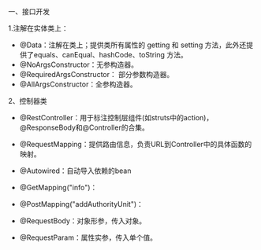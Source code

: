 一、接口开发

1.注解在实体类上：
 - @Data：注解在类上；提供类所有属性的 getting 和 setting 方法，此外还提供了equals、canEqual、hashCode、toString 方法。
 - @NoArgsConstructor：无参构造器。
 - @RequiredArgsConstructor： 部分参数构造器。
 - @AllArgsConstructor：全参构造器。


2、控制器类

 - @RestController：用于标注控制层组件(如struts中的action)，@ResponseBody和@Controller的合集。
 - @RequestMapping：提供路由信息，负责URL到Controller中的具体函数的映射。
 - @Autowired：自动导入依赖的bean


 - @GetMapping("info")：
 - @PostMapping("addAuthorityUnit")：
 - @RequestBody：对象形参，传入对象。
 - @RequestParam：属性实参，传入单个值。